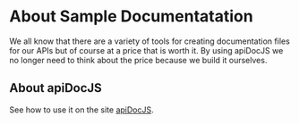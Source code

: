 # About Sample Documentatation
We all know that there are a variety of tools for creating documentation files for our APIs but of course at a price that is worth it. 
By using apiDocJS we no longer need to think about the price because we build it ourselves.

## About apiDocJS
See how to use it on the site [apiDocJS](https://apidocjs.com "Inline Documentation for RESTFul web APIs").
